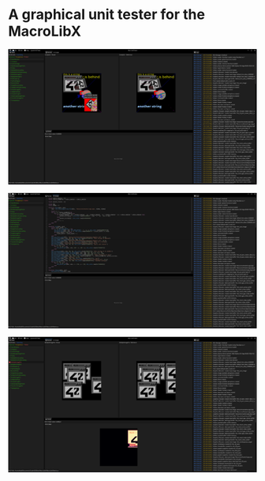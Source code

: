 # A graphical unit tester for the MacroLibX

<p align="center">
    <img src="https://raw.githubusercontent.com/seekrs/MacroUnitTest/refs/heads/master/Screenshots/screenshot_1.png" alt="drawing"/>
</p>

<p align="center">
    <img src="https://raw.githubusercontent.com/seekrs/MacroUnitTest/refs/heads/master/Screenshots/screenshot_2.png" alt="drawing"/>
</p>

<p align="center">
    <img src="https://raw.githubusercontent.com/seekrs/MacroUnitTest/refs/heads/master/Screenshots/screenshot_3.png" alt="drawing"/>
</p>

